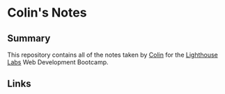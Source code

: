 # Colin's Notes

## Summary

This repository contains all of the notes taken by [Colin](https://github.com/celsinga) for the [Lighthouse Labs](https://www.lighthouselabs.ca/) Web Development Bootcamp.

## Links




